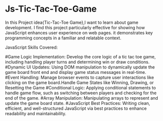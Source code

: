 # Js-Tic-Tac-Toe-Game
In this Project idea{Tic-Tac-Toe Game},I want to learn about game development.
I find this project particularly effective for showing how JavaScript enhances user experience on web pages.
it demonstrates key programming concepts in a familiar and relatable context.

JavaScript Skills Covered:

#Game Logic Implementation: Develop the core logic of a tic tac toe game, including handling player turns and determining win or draw conditions.
#Dynamic UI Updates: Using DOM manipulation to dynamically update the game board front end and display game status messages in real-time.
#Event Handling: Manage browser events to capture user interactions like clicking on the game board.Handle Game States like Winning, Drawing, or Resetting the Game
#Conditional Logic: Applying conditional statements to handle game flow, such as switching between players and checking for the end of the game.
#Array Manipulation: Manipulating arrays to represent and update the game board state.
#JavaScript Best Practices: Writing clean, efficient, and well-structured JavaScript via best practices to enhance readability and maintainability.
